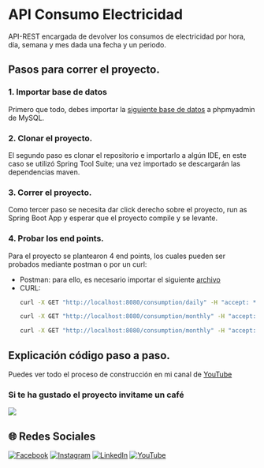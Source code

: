 # API Consumo Electricidad
API-REST encargada de devolver los consumos de electricidad por hora, día, semana y mes dada una fecha y un periodo. 

## Pasos para correr el proyecto.
### 1. Importar base de datos
Primero que todo, debes importar la [siguiente base de datos](https://github.com/Juan-Carlos-Estevez-Vargas/API-consumo-electricidad/blob/master/consumo_electricidad.sql) a phpmyadmin de MySQL.

### 2. Clonar el proyecto.
El segundo paso es clonar el repositorio e importarlo a algún IDE, en este caso se utilizó Spring Tool Suite; una vez importado se descargarán las dependencias maven.

### 3. Correr el proyecto.
Como tercer paso se necesita dar click derecho sobre el proyecto, run as Spring Boot App y esperar que el proyecto compile y se levante.

### 4. Probar los end points.
Para el proyecto se plantearon 4 end points, los cuales pueden ser probados mediante postman o por un curl:
* Postman: para ello, es necesario importar el siguiente [archivo](https://github.com/Juan-Carlos-Estevez-Vargas/API-consumo-electricidad/blob/master/postman_end_points/Consumo-Electricidad.postman_collection.json)
* CURL: 
  ```bash
  curl -X GET "http://localhost:8080/consumption/daily" -H "accept: */*" -H "Content-Type: application/json" -d "{ \"date\": \"2022-10-13\", \"period\": \"daily\"}"

  curl -X GET "http://localhost:8080/consumption/monthly" -H "accept: */*" -H "Content-Type: application/json" -d "{ \"date\": \"2022-10-13\", \"period\": \"monthly\"}"

  curl -X GET "http://localhost:8080/consumption/monthly" -H "accept: */*" -H "Content-Type: application/json" -d "{ \"date\": \"2022-10-13\", \"period\": \"weekly\"}"

  ```
## Explicación código paso a paso.
Puedes ver todo el proceso de construcción en mi canal de [YouTube](https://www.youtube.com/watch?v=RsF7nlLo5c0)

### Si te ha gustado el proyecto invitame un café
<div align="left">
  <a href="https://paypal.me/JEstevezVargas" target="_blank" style="display: inline-block;">
    <img
      src="https://img.shields.io/badge/Donate-Buy%20Me%20A%20Coffee-orange.svg?style=flat-square&logo=buymeacoffee" 
      align="center"
     />
  </a>
</div>

## 🌐 Redes Sociales
[![Facebook](https://img.shields.io/badge/Facebook-%231877F2.svg?logo=Facebook&logoColor=white)](https://facebook.com/juancarlos.estevezvargas.98) [![Instagram](https://img.shields.io/badge/Instagram-%23E4405F.svg?logo=Instagram&logoColor=white)](https://instagram.com/juankestevez) [![LinkedIn](https://img.shields.io/badge/LinkedIn-%230077B5.svg?logo=linkedin&logoColor=white)](https://linkedin.com/in/juan-carlos-estevez-vargas) [![YouTube](https://img.shields.io/badge/YouTube-%23FF0000.svg?logo=YouTube&logoColor=white)](https://youtube.com/@apuntesdeuningeniero) 
